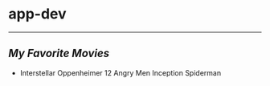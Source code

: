 # app-dev
---
## *My Favorite Movies*

- Interstellar
 Oppenheimer
 12 Angry Men
 Inception
 Spiderman
